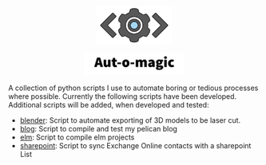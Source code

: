 <p align="center"><img src="https://github.com/BeardedPlatypus/aut-o-magic/blob/master/logo.png?raw=true" alt="aut-o-magic" title="aut-o-magic" width=30% /></p>
<p align="center"><img src="https://github.com/BeardedPlatypus/aut-o-magic/blob/master/name.png?raw=true" alt="aut-o-magic" title="aut-o-magic" width=40% /></p>

A collection of python scripts I use to automate boring or tedious
processes where possible. Currently the following scripts have been developed. 
Additional scripts will be added, when developed and tested:

* [blender](https://github.com/BeardedPlatypus/aut-o-magic/tree/master/blender): Script to automate exporting of 3D models to be laser cut.
* [blog](https://github.com/BeardedPlatypus/aut-o-magic/tree/master/blog): Script to compile and test my pelican blog
* [elm](https://github.com/BeardedPlatypus/aut-o-magic/tree/master/elm): Script to compile elm projects
* [sharepoint](https://github.com/BeardedPlatypus/aut-o-magic/tree/master/sharepoint): Script to sync Exchange Online contacts with a sharepoint List


